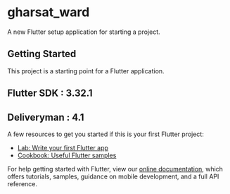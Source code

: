 # gharsat_ward

A new Flutter setup application for starting a project.

## Getting Started

This project is a starting point for a Flutter application.

## Flutter SDK : 3.32.1
## Deliveryman : 4.1

A few resources to get you started if this is your first Flutter project:

- [Lab: Write your first Flutter app](https://flutter.dev/docs/get-started/codelab)
- [Cookbook: Useful Flutter samples](https://flutter.dev/docs/cookbook)

For help getting started with Flutter, view our
[online documentation](https://flutter.dev/docs), which offers tutorials,
samples, guidance on mobile development, and a full API reference.
